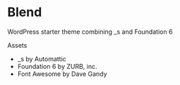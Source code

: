 Blend
===

WordPress starter theme combining _s and Foundation 6

Assets
* _s by Automattic
* Foundation 6 by ZURB, inc.
* Font Awesome by Dave Gandy